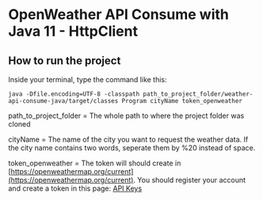 # OpenWeather API Consume with Java 11 - HttpClient

## How to run the project

Inside your terminal, type the command like this:
```
java -Dfile.encoding=UTF-8 -classpath path_to_project_folder/weather-api-consume-java/target/classes Program cityName token_openweather
```
path_to_project_folder = The whole path to where the project folder was cloned

cityName = The name of the city you want to request the weather data. If the city name contains two words, seperate them by %20 instead of space.

token_openweather = The token will should create in [https://openweathermap.org/current](https://openweathermap.org/current). You should register your account and create a token in this page: [API Keys](https://home.openweathermap.org/api_keys)